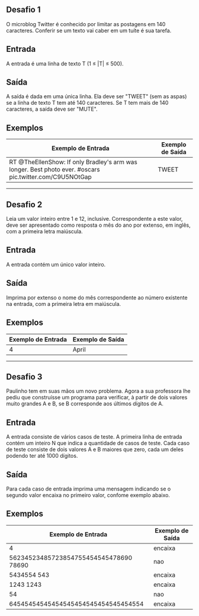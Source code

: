 ## Desafio 1
O microblog Twitter é conhecido por limitar as postagens em 140 caracteres. Conferir se um texto vai caber em um tuíte é sua tarefa.

## Entrada
A entrada é uma linha de texto T (1 ≤ |T| ≤ 500).

## Saída
A saída é dada em uma única linha. Ela deve ser "TWEET" (sem as aspas) se a linha de texto T tem até 140 caracteres. Se T tem mais de 140 caracteres, a saída deve ser "MUTE".

## Exemplos
|Exemplo de Entrada|Exemplo de Saída|
|-------|-----|
|RT @TheEllenShow: If only Bradley's arm was longer. Best photo ever. #oscars pic.twitter.com/C9U5NOtGap   |TWEET|

---

## Desafio 2
Leia um valor inteiro entre 1 e 12, inclusive. Correspondente a este valor, deve ser apresentado como resposta o mês do ano por extenso, em inglês, com a primeira letra maiúscula.

## Entrada
A entrada contém um único valor inteiro.

## Saída
Imprima por extenso o nome do mês correspondente ao número existente na entrada, com a primeira letra em maiúscula.

## Exemplos
|Exemplo de Entrada|Exemplo de Saída|
|-------|-----|
|4|April|

---

## Desafio 3
Paulinho tem em suas mãos um novo problema. Agora a sua professora lhe pediu que construísse um programa para verificar, à partir de dois valores muito grandes A e B, se B corresponde aos últimos dígitos de A.

## Entrada
A entrada consiste de vários casos de teste. A primeira linha de entrada contém um inteiro N que indica a quantidade de casos de teste. Cada caso de teste consiste de dois valores A e B maiores que zero, cada um deles podendo ter até 1000 dígitos.

## Saída
Para cada caso de entrada imprima uma mensagem indicando se o segundo valor encaixa no primeiro valor, confome exemplo abaixo.

## Exemplos
|Exemplo de Entrada|Exemplo de Saída|
|-------|-----|
|4|encaixa|
|56234523485723854755454545478690 78690|nao|
|5434554 543|encaixa|
|1243 1243|encaixa|
|54|nao|
|64545454545454545454545454545454554|encaixa|
